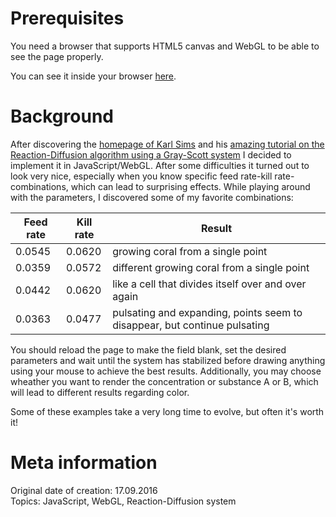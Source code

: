 # Prerequisites
You need a browser that supports HTML5 canvas and WebGL to be able to see the page properly.

You can see it inside your browser [here](https://sigalor.github.io/lookwhaticando/html-css-javascript/reaction-diffusion/index.html).

# Background
After discovering the [homepage of Karl Sims](http://www.karlsims.com/) and his [amazing tutorial on the Reaction-Diffusion algorithm using a Gray-Scott system](http://www.karlsims.com/rd.html) I decided to implement it in JavaScript/WebGL. After some difficulties it turned out to look very nice, especially when you know specific feed rate-kill rate-combinations, which can lead to surprising effects. While playing around with the parameters, I discovered some of my favorite combinations:

Feed rate | Kill rate | Result
--------- | --------- | ------
0.0545 | 0.0620 | growing coral from a single point
0.0359 | 0.0572 | different growing coral from a single point
0.0442 | 0.0620 | like a cell that divides itself over and over again
0.0363 | 0.0477 | pulsating and expanding, points seem to disappear, but continue pulsating

You should reload the page to make the field blank, set the desired parameters and wait until the system has stabilized before drawing anything using your mouse to achieve the best results. Additionally, you may choose wheather you want to render the concentration or substance A or B, which will lead to different results regarding color.

Some of these examples take a very long time to evolve, but often it's worth it!

# Meta information
Original date of creation: 17.09.2016  
Topics: JavaScript, WebGL, Reaction-Diffusion system
